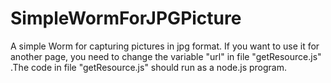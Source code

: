 # SimpleWormForJPGPicture
A simple Worm for capturing pictures in jpg format.
If you want to use it for another page, you need to change the variable "url" in file "getResource.js" .The code in file "getResource.js" should run as a node.js program.
